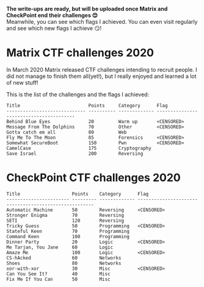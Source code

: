 __The write-ups are ready, but will be uploaded once Matrix and CheckPoint end their challenges :blush:__  
Meanwhile, you can see which flags I achieved. You can even visit regularly and see which new flags I achieve :smirk:!

# Matrix CTF challenges 2020
In March 2020 Matrix released CTF challenges intending to recruit people. I did not manage to finish them all(yet!), but I really enjoyed and learned a lot of new stuff!

This is the list of the challenges and the flags I achieved:
```
Title                         Points     Category      Flag
----------------------------- ---------- ------------- ----------------------------------------
Behind Blue Eyes              20         Warm up       <CENSORED>
Message From The Dolphins     70         Other         <CENSORED>
Gotta catch em all            80         Web       
Fly Me To The Moon            85         Forensics     <CENSORED>
Somewhat SecureBoot           150        Pwn           <CENSORED>
CamelCase                     175        Cryptography  
Save Israel                   200        Reversing
```


# CheckPoint CTF challenges 2020
```
Title                   Points    Category      Flag
----------------------- --------- ------------- ------------------------------------------------------
Automatic Machine       50        Reversing     <CENSORED>
Stronger Enigma         70        Reversing     
SETI                    120       Reversing       
Tricky Guess            50        Programming   <CENSORED>
Stateful Keen           70        Programming   
Command Keen            100       Programming   
Dinner Party            20        Logic         <CENSORED>
Me Tarjan, You Jane     60        Logic         
Amaze Me                100       Logic         <CENSORED>
CS-hAcked               60        Networks     
Shoes                   80        Networks     
xor-with-xor            30        Misc          <CENSORED>
Can You See It?         40        Misc
Fix Me If You Can       50        Misc
```
